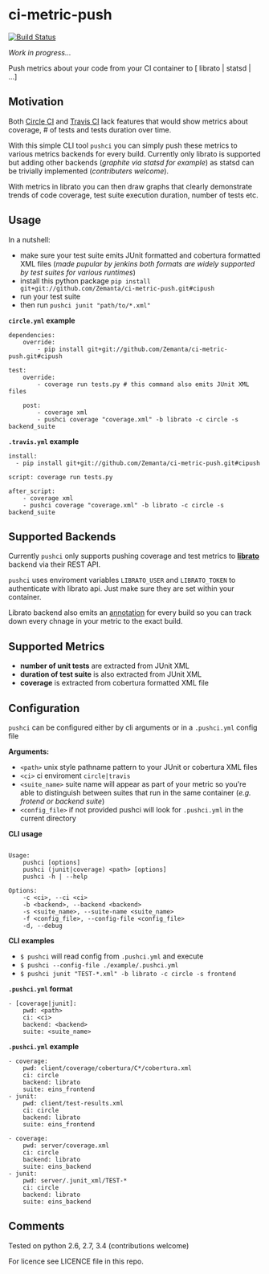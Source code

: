 ci-metric-push
==============

[![Build Status](https://travis-ci.org/Zemanta/ci-metric-push.svg)](https://travis-ci.org/Zemanta/ci-metric-push)

*Work in progress...*

Push metrics about your code from your CI container to [ librato | statsd | ...] 

Motivation
----------

Both [Circle CI](https://travis-ci.org/) and [Travis CI](https://travis-ci.org/) lack features that would show metrics about coverage, # of tests and tests duration over time. 

With this simple CLI tool `pushci` you can simply push these metrics to various metrics backends for every build. Currently only librato is supported but adding other backends (*graphite via statsd for example*) as statsd can be trivially implemented (*contributers welcome*).

With metrics in librato you can then draw graphs that clearly demonstrate trends of code coverage, test suite execution duration, number of tests etc.

Usage
-----

In a nutshell:

- make sure your test suite emits JUnit formatted and cobertura formatted XML files (*made pupular by jenkins both formats are widely supported by test suites for various runtimes*)
- install this python package `pip install git+git://github.com/Zemanta/ci-metric-push.git#cipush`
- run your test suite
- then run `pushci junit "path/to/*.xml"` 



**`circle.yml` example**
```
dependencies:
    override:
        - pip install git+git://github.com/Zemanta/ci-metric-push.git#cipush

test:
    override:
        - coverage run tests.py # this command also emits JUnit XML files
           
    post:
        - coverage xml
        - pushci coverage "coverage.xml" -b librato -c circle -s backend_suite
```

**`.travis.yml` example**
```
install:
  - pip install git+git://github.com/Zemanta/ci-metric-push.git#cipush

script: coverage run tests.py

after_script:
    - coverage xml
    - pushci coverage "coverage.xml" -b librato -c circle -s backend_suite

```

Supported Backends
------------------

Currently `pushci` only supports pushing coverage and test metrics to [**librato**](http://librato.com) backend via their REST API. 

`pushci` uses enviroment variables `LIBRATO_USER` and `LIBRATO_TOKEN` to authenticate with librato api. Just make sure they are set within your container. 

Librato backend also emits an [annotation](http://dev.librato.com/v1/annotations) for every build so you can track down every chnage in your metric to the exact build.

Supported Metrics
-----------------

- **number of unit tests** are extracted from JUnit XML
- **duration of test suite** is also extracted from JUnit XML
- **coverage** is extracted from cobertura formatted XML file


Configuration
-------------

`pushci` can be configured either by cli arguments or in a `.pushci.yml` config file

**Arguments:**

* `<path>` unix style pathname pattern to your JUnit or cobertura XML files
* `<ci>` ci enviroment `circle|travis`
* `<suite_name>` suite name will appear as part of your metric so you're able to distinguish between suites that run in the same container (*e.g. frotend or backend suite*)
* `<config_file>` if not provided pushci will look for `.pushci.yml` in the current directory

**CLI usage**

```

Usage:
    pushci [options] 
    pushci (junit|coverage) <path> [options] 
    pushci -h | --help

Options:
    -c <ci>, --ci <ci>
    -b <backend>, --backend <backend>
    -s <suite_name>, --suite-name <suite_name>
    -f <config_file>, --config-file <config_file> 
    -d, --debug

```

**CLI examples**

* `$ pushci` will read config from `.pushci.yml` and execute
* `$ pushci --config-file ./example/.pushci.yml`
* `$ pushci junit "TEST-*.xml" -b librato -c circle -s frontend`

**`.pushci.yml` format**

```
- [coverage|junit]:
    pwd: <path>
    ci: <ci>
    backend: <backend>
    suite: <suite_name>

```

**`.pushci.yml` example**

```
- coverage:
    pwd: client/coverage/cobertura/C*/cobertura.xml
    ci: circle
    backend: librato
    suite: eins_frontend
- junit:
    pwd: client/test-results.xml
    ci: circle
    backend: librato
    suite: eins_frontend

- coverage:
    pwd: server/coverage.xml
    ci: circle
    backend: librato
    suite: eins_backend
- junit:
    pwd: server/.junit_xml/TEST-*
    ci: circle
    backend: librato
    suite: eins_backend

```


Comments
--------

Tested on python 2.6, 2.7, 3.4 (contributions welcome)

For licence see LICENCE file in this repo.

